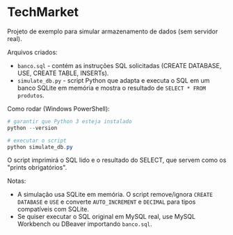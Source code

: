 ﻿# TechMarket

Projeto de exemplo para simular armazenamento de dados (sem servidor real).

Arquivos criados:

- `banco.sql` - contém as instruções SQL solicitadas (CREATE DATABASE, USE, CREATE TABLE, INSERTs).
- `simulate_db.py` - script Python que adapta e executa o SQL em um banco SQLite em memória e mostra o resultado de `SELECT * FROM produtos`.

Como rodar (Windows PowerShell):

```powershell
# garantir que Python 3 esteja instalado
python --version

# executar o script
python simulate_db.py
```

O script imprimirá o SQL lido e o resultado do SELECT, que servem como os "prints obrigatórios".

Notas:

- A simulação usa SQLite em memória. O script remove/ignora `CREATE DATABASE` e `USE` e converte `AUTO_INCREMENT` e `DECIMAL` para tipos compatíveis com SQLite.
- Se quiser executar o SQL original em MySQL real, use MySQL Workbench ou DBeaver importando `banco.sql`.
